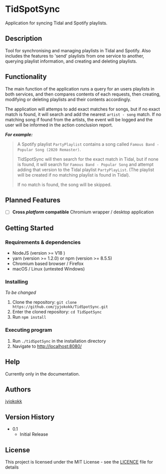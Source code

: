 # TidSpotSync

Application for syncing Tidal and Spotify playlists.

## Description

Tool for synchronising and managing playlists in Tidal
and Spotify. Also includes the features to 'send' playlists from one service to
another, querying playlist information, and creating and deleting playlists.

## Functionality

The main function of the application runs a query for an users playlists in both
services, and then compares contents of each requests, then creating, modifying
or deleting playlists and their contents accordingly.

The application will attemps to add exact matches for songs, but if no exact
match is found, it will search and add the nearest `artist - song` match. If no
matching song if found from the artists, the event will be logged and the user
will be informed in the action conclusion report.

***For example:***

> A Spotify playlist `PartyPlaylist` contains a song called `Famous Band - Popular Song (2020 Remaster)`.
>
> TidSpotSync will then search for the exact match in Tidal, but if none is found, it will search for `Famous Band - Popular Song` and attempt adding that version to the Tidal playlist `PartyPlayList`. (The playlist will be created if no matching playlist is found in Tidal).
>
> If no match is found, the song will be skipped.

## Planned Features

- [ ] **Cross _platform_ compatible** Chromium wrapper / desktop application

## Getting Started

### Requirements & dependencies

- NodeJS (version >= V18 )
- yarn (version >= 1.2.0) or npm (version >= 8.5.5)
- Chromium based browser / Firefox
- macOS / Linux (untested Windows)

### Installing

*To be changed* <!-- TODO: Update this -->

1. Clone the repository: `git clone https://github.com/jyjokokk/TidSpotSync.git`
2. Enter the cloned repository: `cd TidSpotSync`
3. Run `npm install`

### Executing program

1. Run `./tidSpotSync` in the installation directory
2. Navigate to <http://localhost:8080/>

## Help

Currently only in the documentation.

## Authors

[jyjokokk](mailto:j.j.kokkola@gmail.com)

## Version History

- 0.1
  - Initial Release

## License

This project is licensed under the MIT License - see the [LICENCE](LICENCE) file for details
